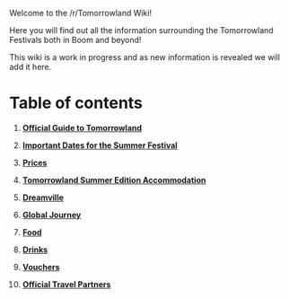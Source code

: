 Welcome to the /r/Tomorrowland Wiki!

Here you will find out all the information surrounding the Tomorrowland Festivals both in Boom and beyond!

This wiki is a work in progress and as new information is revealed we will add it here.

# Table of contents

1. [**Official Guide to Tomorrowland**](https://www.reddit.com/r/Tomorrowland/about/wiki/summer/guide)

2. [**Important Dates for the Summer Festival**](https://www.reddit.com/r/Tomorrowland/about/wiki/summer/dates)

3. [**Prices**](https://www.reddit.com/r/Tomorrowland/about/wiki/summer/prices)

4. [**Tomorrowland Summer Edition Accommodation**](https://www.reddit.com/r/Tomorrowland/about/wiki/summer/accommodation)

5. [**Dreamville**](https://www.reddit.com/r/Tomorrowland/about/wiki/summer/dreamville)

6. [**Global Journey**](https://www.reddit.com/r/Tomorrowland/about/wiki/summer/global_journey)

7. [**Food**](https://www.reddit.com/r/Tomorrowland/about/wiki/summer/food)

8. [**Drinks**](https://www.reddit.com/r/Tomorrowland/about/wiki/summer/drinks)

9. [**Vouchers**](https://www.reddit.com/r/Tomorrowland/about/wiki/summer/vouchers)

10. [**Official Travel Partners**](https://www.reddit.com/r/Tomorrowland/about/wiki/summer/official_travel_partners)